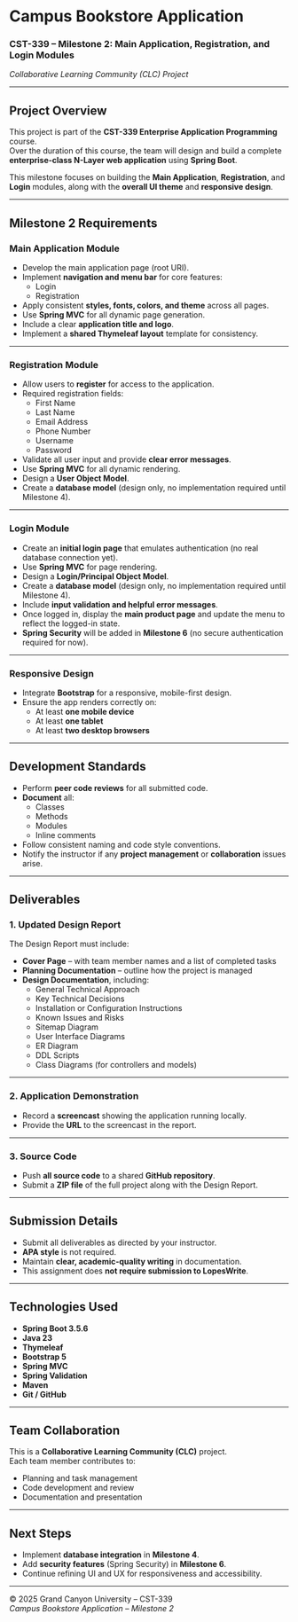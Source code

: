 # Campus Bookstore Application  
### CST-339 – Milestone 2: Main Application, Registration, and Login Modules  
*Collaborative Learning Community (CLC) Project*

---

## Project Overview

This project is part of the **CST-339 Enterprise Application Programming** course.  
Over the duration of this course, the team will design and build a complete **enterprise-class N-Layer web application** using **Spring Boot**.

This milestone focuses on building the **Main Application**, **Registration**, and **Login** modules, along with the **overall UI theme** and **responsive design**.

---

## Milestone 2 Requirements

### Main Application Module

- Develop the main application page (root URI).
- Implement **navigation and menu bar** for core features:
  - Login
  - Registration
- Apply consistent **styles, fonts, colors, and theme** across all pages.
- Use **Spring MVC** for all dynamic page generation.
- Include a clear **application title and logo**.
- Implement a **shared Thymeleaf layout** template for consistency.

---

### Registration Module

- Allow users to **register** for access to the application.
- Required registration fields:
  - First Name  
  - Last Name  
  - Email Address  
  - Phone Number  
  - Username  
  - Password  
- Validate all user input and provide **clear error messages**.
- Use **Spring MVC** for all dynamic rendering.
- Design a **User Object Model**.
- Create a **database model** (design only, no implementation required until Milestone 4).

---

### Login Module

- Create an **initial login page** that emulates authentication (no real database connection yet).
- Use **Spring MVC** for page rendering.
- Design a **Login/Principal Object Model**.
- Create a **database model** (design only, no implementation required until Milestone 4).
- Include **input validation and helpful error messages**.
- Once logged in, display the **main product page** and update the menu to reflect the logged-in state.
- **Spring Security** will be added in **Milestone 6** (no secure authentication required for now).

---

### Responsive Design

- Integrate **Bootstrap** for a responsive, mobile-first design.
- Ensure the app renders correctly on:
  - At least **one mobile device**
  - At least **one tablet**
  - At least **two desktop browsers**

---

## Development Standards

- Perform **peer code reviews** for all submitted code.
- **Document** all:
  - Classes
  - Methods
  - Modules
  - Inline comments
- Follow consistent naming and code style conventions.
- Notify the instructor if any **project management** or **collaboration** issues arise.

---

## Deliverables

### 1. Updated Design Report
The Design Report must include:

- **Cover Page** – with team member names and a list of completed tasks  
- **Planning Documentation** – outline how the project is managed  
- **Design Documentation**, including:
  - General Technical Approach  
  - Key Technical Decisions  
  - Installation or Configuration Instructions  
  - Known Issues and Risks  
  - Sitemap Diagram  
  - User Interface Diagrams  
  - ER Diagram  
  - DDL Scripts  
  - Class Diagrams (for controllers and models)

---

### 2. Application Demonstration
- Record a **screencast** showing the application running locally.  
- Provide the **URL** to the screencast in the report.

---

### 3. Source Code
- Push **all source code** to a shared **GitHub repository**.
- Submit a **ZIP file** of the full project along with the Design Report.

---

## Submission Details

- Submit all deliverables as directed by your instructor.  
- **APA style** is not required.  
- Maintain **clear, academic-quality writing** in documentation.  
- This assignment does **not require submission to LopesWrite**.

---

## Technologies Used

- **Spring Boot 3.5.6**
- **Java 23**
- **Thymeleaf**
- **Bootstrap 5**
- **Spring MVC**
- **Spring Validation**
- **Maven**
- **Git / GitHub**

---

## Team Collaboration

This is a **Collaborative Learning Community (CLC)** project.  
Each team member contributes to:
- Planning and task management  
- Code development and review  
- Documentation and presentation  

---

## Next Steps

- Implement **database integration** in **Milestone 4**.  
- Add **security features** (Spring Security) in **Milestone 6**.  
- Continue refining UI and UX for responsiveness and accessibility.

---

© 2025 Grand Canyon University – CST-339  
*Campus Bookstore Application – Milestone 2*

